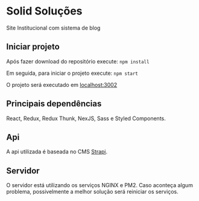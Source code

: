 # Solid Soluções
Site Institucional com sistema de blog

## Iniciar projeto
Após fazer download do repositório execute:
`npm install`

Em seguida, para iniciar o projeto execute:
`npm start`

O projeto será executado em [localhost:3002](http://localhost:3002)

## Principais dependências
React, Redux, Redux Thunk, NexJS, Sass e Styled Components.

## Api
A api utilizada é baseada no CMS [Strapi](https://strapi.io).

## Servidor
O servidor está utilizando os serviços NGINX e PM2. Caso aconteça algum problema, possivelmente a melhor solução será reiniciar os serviços.